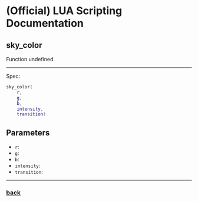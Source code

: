 
# (Official) LUA Scripting Documentation

## sky_color

Function undefined.

___

Spec:

```lua
sky_color(
	r,
	g,
	b,
	intensity,
	transition)
```

## Parameters

- `r`: 
- `g`: 
- `b`: 
- `intensity`: 
- `transition`: 

___

### [back](../other)
